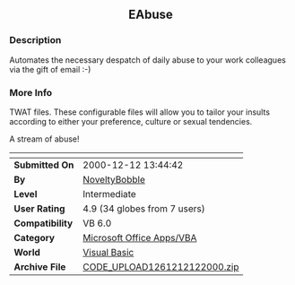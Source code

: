 ﻿<div align="center">

## EAbuse


</div>

### Description

Automates the necessary despatch of daily abuse to your work colleagues via the gift of email :-)
 
### More Info
 
TWAT files. These configurable files will allow you to tailor your insults according to either your preference, culture or sexual tendencies.

A stream of abuse!


<span>             |<span>
---                |---
**Submitted On**   |2000-12-12 13:44:42
**By**             |[NoveltyBobble](https://github.com/Planet-Source-Code/PSCIndex/blob/master/ByAuthor/noveltybobble.md)
**Level**          |Intermediate
**User Rating**    |4.9 (34 globes from 7 users)
**Compatibility**  |VB 6\.0
**Category**       |[Microsoft Office Apps/VBA](https://github.com/Planet-Source-Code/PSCIndex/blob/master/ByCategory/microsoft-office-apps-vba__1-42.md)
**World**          |[Visual Basic](https://github.com/Planet-Source-Code/PSCIndex/blob/master/ByWorld/visual-basic.md)
**Archive File**   |[CODE\_UPLOAD1261212122000\.zip](https://github.com/Planet-Source-Code/noveltybobble-eabuse__1-13534/archive/master.zip)








